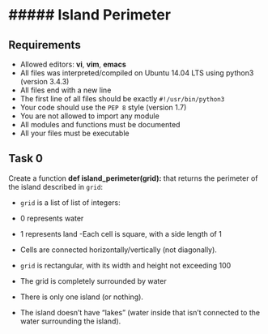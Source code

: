 # ##### Island Perimeter

## Requirements

- Allowed editors: **vi**, **vim**, **emacs**
- All files was interpreted/compiled on Ubuntu 14.04 LTS using python3 (version 3.4.3)
- All files end with a new line
- The first line of all files should be exactly ``#!/usr/bin/python3``
- Your code should use the ``PEP 8`` style (version 1.7)
- You are not allowed to import any module
- All modules and functions must be documented
- All your files must be executable

## Task 0
Create a function **def island_perimeter(grid):** that returns the perimeter of the island described in ``grid``:

- ``grid`` is a list of list of integers:
- 0 represents water
- 1 represents land
-Each cell is square, with a side length of 1
- Cells are connected horizontally/vertically (not diagonally).
- ``grid`` is rectangular, with its width and height not exceeding 100

- The grid is completely surrounded by water
- There is only one island (or nothing).
- The island doesn’t have “lakes” (water inside that isn’t connected to the water surrounding the island).
